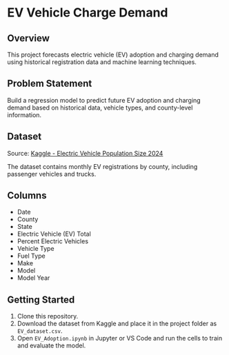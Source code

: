 # EV Vehicle Charge Demand

## Overview
This project forecasts electric vehicle (EV) adoption and charging demand using historical registration data and machine learning techniques.

## Problem Statement
Build a regression model to predict future EV adoption and charging demand based on historical data, vehicle types, and county-level information.

## Dataset
Source: [Kaggle - Electric Vehicle Population Size 2024](https://www.kaggle.com/datasets/sahirmaharajj/electric-vehicle-population-size-2024/data)

The dataset contains monthly EV registrations by county, including passenger vehicles and trucks.

## Columns
- Date
- County
- State
- Electric Vehicle (EV) Total
- Percent Electric Vehicles
- Vehicle Type
- Fuel Type
- Make
- Model
- Model Year

## Getting Started
1. Clone this repository.
2. Download the dataset from Kaggle and place it in the project folder as `EV_dataset.csv`.
3. Open `EV_Adoption.ipynb` in Jupyter or VS Code and run the cells to train and evaluate the model.
